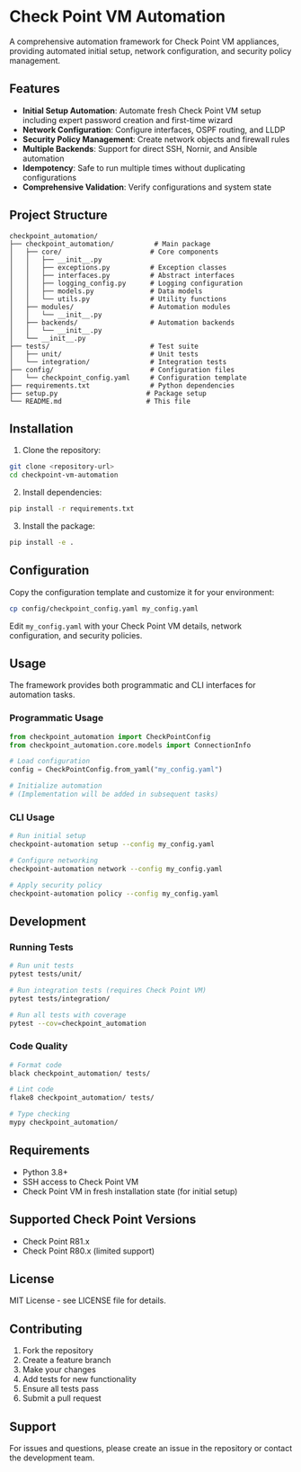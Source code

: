 # Check Point VM Automation

A comprehensive automation framework for Check Point VM appliances, providing automated initial setup, network configuration, and security policy management.

## Features

- **Initial Setup Automation**: Automate fresh Check Point VM setup including expert password creation and first-time wizard
- **Network Configuration**: Configure interfaces, OSPF routing, and LLDP
- **Security Policy Management**: Create network objects and firewall rules
- **Multiple Backends**: Support for direct SSH, Nornir, and Ansible automation
- **Idempotency**: Safe to run multiple times without duplicating configurations
- **Comprehensive Validation**: Verify configurations and system state

## Project Structure

```
checkpoint_automation/
├── checkpoint_automation/          # Main package
│   ├── core/                      # Core components
│   │   ├── __init__.py
│   │   ├── exceptions.py          # Exception classes
│   │   ├── interfaces.py          # Abstract interfaces
│   │   ├── logging_config.py      # Logging configuration
│   │   ├── models.py              # Data models
│   │   └── utils.py               # Utility functions
│   ├── modules/                   # Automation modules
│   │   └── __init__.py
│   ├── backends/                  # Automation backends
│   │   └── __init__.py
│   └── __init__.py
├── tests/                         # Test suite
│   ├── unit/                      # Unit tests
│   └── integration/               # Integration tests
├── config/                        # Configuration files
│   └── checkpoint_config.yaml     # Configuration template
├── requirements.txt               # Python dependencies
├── setup.py                      # Package setup
└── README.md                     # This file
```

## Installation

1. Clone the repository:
```bash
git clone <repository-url>
cd checkpoint-vm-automation
```

2. Install dependencies:
```bash
pip install -r requirements.txt
```

3. Install the package:
```bash
pip install -e .
```

## Configuration

Copy the configuration template and customize it for your environment:

```bash
cp config/checkpoint_config.yaml my_config.yaml
```

Edit `my_config.yaml` with your Check Point VM details, network configuration, and security policies.

## Usage

The framework provides both programmatic and CLI interfaces for automation tasks.

### Programmatic Usage

```python
from checkpoint_automation import CheckPointConfig
from checkpoint_automation.core.models import ConnectionInfo

# Load configuration
config = CheckPointConfig.from_yaml("my_config.yaml")

# Initialize automation
# (Implementation will be added in subsequent tasks)
```

### CLI Usage

```bash
# Run initial setup
checkpoint-automation setup --config my_config.yaml

# Configure networking
checkpoint-automation network --config my_config.yaml

# Apply security policy
checkpoint-automation policy --config my_config.yaml
```

## Development

### Running Tests

```bash
# Run unit tests
pytest tests/unit/

# Run integration tests (requires Check Point VM)
pytest tests/integration/

# Run all tests with coverage
pytest --cov=checkpoint_automation
```

### Code Quality

```bash
# Format code
black checkpoint_automation/ tests/

# Lint code
flake8 checkpoint_automation/ tests/

# Type checking
mypy checkpoint_automation/
```

## Requirements

- Python 3.8+
- SSH access to Check Point VM
- Check Point VM in fresh installation state (for initial setup)

## Supported Check Point Versions

- Check Point R81.x
- Check Point R80.x (limited support)

## License

MIT License - see LICENSE file for details.

## Contributing

1. Fork the repository
2. Create a feature branch
3. Make your changes
4. Add tests for new functionality
5. Ensure all tests pass
6. Submit a pull request

## Support

For issues and questions, please create an issue in the repository or contact the development team.